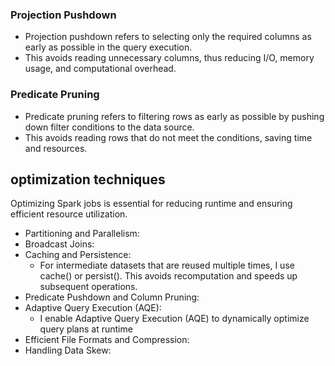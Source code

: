 ### Projection Pushdown
- Projection pushdown refers to selecting only the required columns as early as possible in the query execution. 
- This avoids reading unnecessary columns, thus reducing I/O, memory usage, and computational overhead.

### Predicate Pruning
- Predicate pruning refers to filtering rows as early as possible by pushing down filter conditions to the data source.
- This avoids reading rows that do not meet the conditions, saving time and resources.

## optimization techniques 
Optimizing Spark jobs is essential for reducing runtime and ensuring efficient resource utilization.

- Partitioning and Parallelism:
- Broadcast Joins:
- Caching and Persistence: 
  - For intermediate datasets that are reused multiple times, I use cache() or persist(). This avoids recomputation and speeds up subsequent operations.
- Predicate Pushdown and Column Pruning:
- Adaptive Query Execution (AQE):
  - I enable Adaptive Query Execution (AQE) to dynamically optimize query plans at runtime
- Efficient File Formats and Compression:
- Handling Data Skew:
